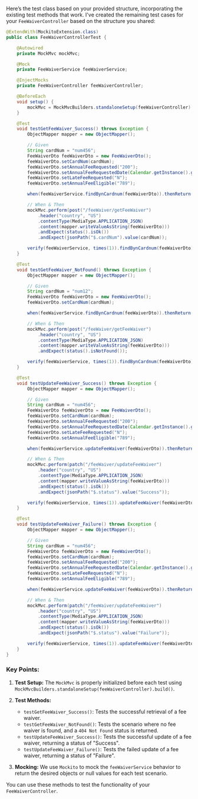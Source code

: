 Here’s the test class based on your provided structure, incorporating the existing test methods that work. I've created the remaining test cases for your `FeeWaiverController` based on the structure you shared:

```java
@ExtendWith(MockitoExtension.class)
public class FeeWaiverControllerTest {

    @Autowired
    private MockMvc mockMvc;

    @Mock
    private FeeWaiverService feeWaiverService;

    @InjectMocks
    private FeeWaiverController feeWaiverController;

    @BeforeEach
    void setup() {
        mockMvc = MockMvcBuilders.standaloneSetup(feeWaiverController).build();
    }

    @Test
    void testGetFeeWaiver_Success() throws Exception {
        ObjectMapper mapper = new ObjectMapper();

        // Given
        String cardNum = "num456";
        FeeWaiverDto feeWaiverDto = new FeeWaiverDto();
        feeWaiverDto.setCardNum(cardNum);
        feeWaiverDto.setAnnualFeeRequested("200");
        feeWaiverDto.setAnnualFeeRequestedDate(Calendar.getInstance().getTime());
        feeWaiverDto.setLateFeeRequested("N");
        feeWaiverDto.setAnnualFeeEligible("789");

        when(feeWaiverService.findBynCardnum(feeWaiverDto)).thenReturn(feeWaiverDto);

        // When & Then
        mockMvc.perform(post("/feeWaiver/getFeeWaiver")
            .header("country", "US")
            .contentType(MediaType.APPLICATION_JSON)
            .content(mapper.writeValueAsString(feeWaiverDto)))
            .andExpect(status().isOk())
            .andExpect(jsonPath("$.cardNum").value(cardNum));

        verify(feeWaiverService, times(1)).findBynCardnum(feeWaiverDto);
    }

    @Test
    void testGetFeeWaiver_NotFound() throws Exception {
        ObjectMapper mapper = new ObjectMapper();

        // Given
        String cardNum = "num12";
        FeeWaiverDto feeWaiverDto = new FeeWaiverDto();
        feeWaiverDto.setCardNum(cardNum);

        when(feeWaiverService.findBynCardnum(feeWaiverDto)).thenReturn(null);

        // When & Then
        mockMvc.perform(post("/feeWaiver/getFeeWaiver")
            .header("country", "US")
            .contentType(MediaType.APPLICATION_JSON)
            .content(mapper.writeValueAsString(feeWaiverDto)))
            .andExpect(status().isNotFound());

        verify(feeWaiverService, times(1)).findBynCardnum(feeWaiverDto);
    }

    @Test
    void testUpdateFeeWaiver_Success() throws Exception {
        ObjectMapper mapper = new ObjectMapper();

        // Given
        String cardNum = "num456";
        FeeWaiverDto feeWaiverDto = new FeeWaiverDto();
        feeWaiverDto.setCardNum(cardNum);
        feeWaiverDto.setAnnualFeeRequested("200");
        feeWaiverDto.setAnnualFeeRequestedDate(Calendar.getInstance().getTime());
        feeWaiverDto.setLateFeeRequested("N");
        feeWaiverDto.setAnnualFeeEligible("789");

        when(feeWaiverService.updateFeeWaiver(feeWaiverDto)).thenReturn(true);

        // When & Then
        mockMvc.perform(patch("/feeWaiver/updateFeeWaiver")
            .header("country", "US")
            .contentType(MediaType.APPLICATION_JSON)
            .content(mapper.writeValueAsString(feeWaiverDto)))
            .andExpect(status().isOk())
            .andExpect(jsonPath("$.status").value("Success"));

        verify(feeWaiverService, times(1)).updateFeeWaiver(feeWaiverDto);
    }

    @Test
    void testUpdateFeeWaiver_Failure() throws Exception {
        ObjectMapper mapper = new ObjectMapper();

        // Given
        String cardNum = "num456";
        FeeWaiverDto feeWaiverDto = new FeeWaiverDto();
        feeWaiverDto.setCardNum(cardNum);
        feeWaiverDto.setAnnualFeeRequested("200");
        feeWaiverDto.setAnnualFeeRequestedDate(Calendar.getInstance().getTime());
        feeWaiverDto.setLateFeeRequested("N");
        feeWaiverDto.setAnnualFeeEligible("789");

        when(feeWaiverService.updateFeeWaiver(feeWaiverDto)).thenReturn(false);

        // When & Then
        mockMvc.perform(patch("/feeWaiver/updateFeeWaiver")
            .header("country", "US")
            .contentType(MediaType.APPLICATION_JSON)
            .content(mapper.writeValueAsString(feeWaiverDto)))
            .andExpect(status().isOk())
            .andExpect(jsonPath("$.status").value("Failure"));

        verify(feeWaiverService, times(1)).updateFeeWaiver(feeWaiverDto);
    }
}
```

### Key Points:
1. **Test Setup:** The `MockMvc` is properly initialized before each test using `MockMvcBuilders.standaloneSetup(feeWaiverController).build()`.
   
2. **Test Methods:**
   - `testGetFeeWaiver_Success()`: Tests the successful retrieval of a fee waiver.
   - `testGetFeeWaiver_NotFound()`: Tests the scenario where no fee waiver is found, and a `404 Not Found` status is returned.
   - `testUpdateFeeWaiver_Success()`: Tests the successful update of a fee waiver, returning a status of "Success".
   - `testUpdateFeeWaiver_Failure()`: Tests the failed update of a fee waiver, returning a status of "Failure".

3. **Mocking:** We use `Mockito` to mock the `feeWaiverService` behavior to return the desired objects or null values for each test scenario.

You can use these methods to test the functionality of your `FeeWaiverController`.
